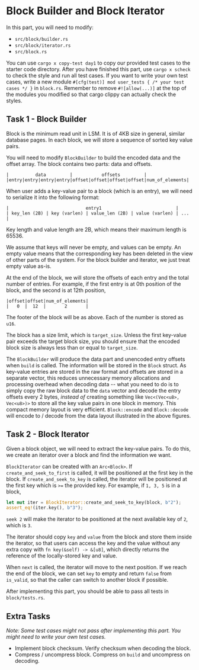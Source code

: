 # Block Builder and Block Iterator

In this part, you will need to modify:

* `src/block/builder.rs`
* `src/block/iterator.rs`
* `src/block.rs`

You can use `cargo x copy-test day1` to copy our provided test cases to the starter code directory. After you have
finished this part, use `cargo x scheck` to check the style and run all test cases. If you want to write your own
test cases, write a new module `#[cfg(test)] mod user_tests { /* your test cases */ }` in `block.rs`. Remember to remove
`#![allow(...)]` at the top of the modules you modified so that cargo clippy can actually check the styles.

## Task 1 - Block Builder

Block is the minimum read unit in LSM. It is of 4KB size in general, similar database pages. In each block, we will
store a sequence of sorted key value pairs.

You will need to modify `BlockBuilder` to build the encoded data and the offset array. The block contains two parts:
data and offsets.

```
|          data         |           offsets         |
|entry|entry|entry|entry|offset|offset|offset|offset|num_of_elements|
```

When user adds a key-value pair to a block (which is an entry), we will need to serialize it into the following format:

```
|                             entry1                            |
| key_len (2B) | key (varlen) | value_len (2B) | value (varlen) | ... |
```

Key length and value length are 2B, which means their maximum length is 65536.

We assume that keys will never be empty, and values can be empty. An empty value means that the corresponding key has
been deleted in the view of other parts of the system. For the block builder and iterator, we just treat empty value
as-is.

At the end of the block, we will store the offsets of each entry and the total number of entries. For example, if
the first entry is at 0th position of the block, and the second is at 12th position,

```
|offset|offset|num_of_elements|
|   0  |  12  |       2       |
```

The footer of the block will be as above. Each of the number is stored as `u16`.

The block has a size limit, which is `target_size`. Unless the first key-value pair exceeds the target block size, you
should ensure that the encoded block size is always less than or equal to `target_size`.

The `BlockBuilder` will produce the data part and unencoded entry offsets when `build` is called. The information will
be stored in the `Block` struct. As key-value entries are stored in the raw format and offsets are stored in a separate
vector, this reduces unnecessary memory allocations and processing overhead when decoding data -- what you need to do
is to simply copy the raw block data to the `data` vector and decode the entry offsets every 2 bytes, *instead of*
creating something like `Vec<(Vec<u8>, Vec<u8>)>` to store all the key value pairs in one block in memory. This compact
memory layout is very efficient. `Block::encode` and `Block::decode` will encode to / decode from the data layout
illustrated in the above figures.

## Task 2 - Block Iterator

Given a block object, we will need to extract the key-value pairs. To do this, we create an iterator over a block and
find the information we want.

`BlockIterator` can be created with an `Arc<Block>`. If `create_and_seek_to_first` is called, it will be positioned at
the first key in the block. If `create_and_seek_to_key` is called, the iterator will be positioned at the first key which
is `>=` the provided key. For example, if `1, 3, 5` is in a block,

```rust
let mut iter = BlockIterator::create_and_seek_to_key(block, b"2");
assert_eq!(iter.key(), b"3");
```

`seek 2` will make the iterator to be positioned at the next available key of `2`, which is `3`.

The iterator should copy `key` and `value` from the block and store them inside the iterator, so that users can access
the key and the value without any extra copy with `fn key(&self) -> &[u8]`, which directly returns the reference of the
locally-stored key and value.

When `next` is called, the iterator will move to the next position. If we reach the end of the block, we can set `key`
to empty and return `false` from `is_valid`, so that the caller can switch to another block if possible.

After implementing this part, you should be able to pass all tests in `block/tests.rs`.

## Extra Tasks

*Note: Some test cases might not pass after implementing this part. You might need to write your own test cases.*

* Implement block checksum. Verify checksum when decoding the block.
* Compress / uncompress block. Compress on `build` and uncompress on decoding.
